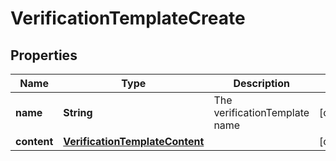 

# VerificationTemplateCreate

## Properties

Name | Type | Description | Notes
------------ | ------------- | ------------- | -------------
**name** | **String** | The verificationTemplate name |  [optional]
**content** | [**VerificationTemplateContent**](VerificationTemplateContent.md) |  |  [optional]



